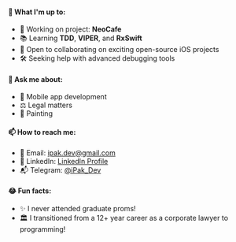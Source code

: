 #### 🚀 What I'm up to:
- 💼 Working on project: **NeoCafe**
- 📚 Learning **TDD**, **VIPER**, and **RxSwift**
- 👥 Open to collaborating on exciting open-source iOS projects
- 🛠 Seeking help with advanced debugging tools

#### 💬 Ask me about:
- 📱 Mobile app development
- ⚖️ Legal matters
- 🎨 Painting

#### 📫 How to reach me:
- 📧 Email: [ipak.dev@gmail.com](mailto:ipak.dev@gmail.com)
- 💼 LinkedIn: [LinkedIn Profile](https://www.linkedin.com/in/igor-pak/)
- 📬 Telegram: [@iPak_Dev](https://t.me/iPak_Dev)

#### 😂 Fun facts:
- ✨ I never attended graduate proms!
- 🏛️ I transitioned from a 12+ year career as a corporate lawyer to programming!
